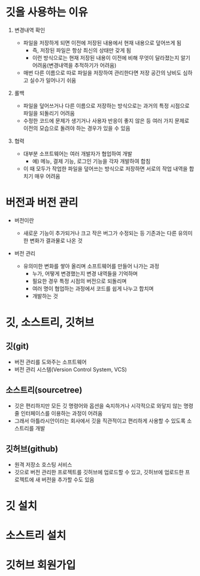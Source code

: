 # 깃을 사용하는 이유



1. 변경내역 확인

    - 파일을 저장하게 되면 이전에 저장된 내용에서 현재 내용으로 덮어쓰게 됨
        - 즉, 저장된 파일은 항상 최신의 상태만 갖게 됨
        - 이런 방식으로는 현재 저장된 내용이 이전에 비해 무엇이 달라졌는지 알기 어려움(변경내역을 추적하기가 어려움)
    - 매번 다른 이름으로 따로 파일을 저장하여 관리한다면 저장 공간의 낭비도 심하고 실수가 일어나기 쉬움

    

2. 롤백

    - 파일을 덮어쓰거나 다른 이름으로 저장하는 방식으로는 과거의 특정 시점으로 파일을 되돌리기 어려움
    - 수정한 코드에 문제가 생기거나 사용자 반응이 좋지 않은 등 여러 가지 문제로 이전의 모습으로 돌려야 하는 경우가 있을 수 있음

    

3. 협력

    - 대부분 소프트웨어는 여러 개발자가 협업하여 개발
        - 예) 메뉴, 결제 기능, 로그인 기능을 각자 개발하여 합침
    - 이 때 모두가 작업한 파일을 덮어쓰는 방식으로 저장하면 서로의 작업 내역을 합치기 매우 어려움



# 버전과 버전 관리



- 버전이란

    - 새로운 기능이 추가되거나 크고 작은 버그가 수정되는 등 기존과는 다른 유의미한 변화가 결과물로 나온 것

    

- 버전 관리 

    - 유의미한 변화를 쌓아 올리며 소프트웨어를 만들어 나가는 과정
        - 누가, 어떻게 변경했는지 변경 내역들을 기억하며
        - 필요한 경우 특정 시점의 버전으로 되돌리며
        - 여러 명이 협업하는 과정에서 코드를 쉽게 나누고 합치며
        - 개발하는 것



# 깃, 소스트리, 깃허브



## 깃(git)

- 버전 관리를 도와주는 소프트웨어
- 버전 관리 시스템(Version Control System, VCS)



## 소스트리(sourcetree)

- 깃은 편리하지만 모든 깃 명령어와 옵션을 숙지하거나 시각적으로 와닿지 않는 명령 줄 인터페이스를 이용하는 과정이 어려움
- 그래서 아틀라시안이라는 회사에서 깃을 직관적이고 편리하게 사용할 수 있도록 소스트리를 개발



## 깃허브(github)

- 원격 저장소 호스팅 서비스
- 깃으로 버전 관리한 프로젝트를 깃허브에 업로드할 수 있고, 깃허브에 업로드한 프로젝트에 새 버전을 추가할 수도 있음



# 깃 설치



# 소스트리 설치

# 깃허브 회원가입

